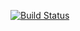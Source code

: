 [![Build Status](https://travis-ci.org/KyleRhoads45/MyGroceries.svg?branch=master)](https://travis-ci.org/KyleRhoads45/MyGroceries)
